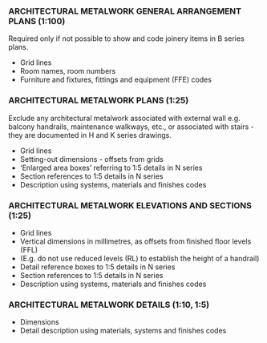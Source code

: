 ### ARCHITECTURAL METALWORK GENERAL ARRANGEMENT PLANS (1:100)

Required only if not possible to show and code joinery items in B series plans.

-   Grid lines
-   Room names, room numbers
-   Furniture and fixtures, fittings and equipment (FFE) codes

### ARCHITECTURAL METALWORK PLANS (1:25)

Exclude any architectural metalwork associated with external wall e.g. balcony handrails, maintenance walkways, etc., or associated with stairs - they are documented in H and K series drawings.

-   Grid lines
-   Setting-out dimensions - offsets from grids
-   ‘Enlarged area boxes’ referring to 1:5 details in N series
-   Section references to 1:5 details in N series
-   Description using systems, materials and finishes codes

### ARCHITECTURAL METALWORK ELEVATIONS AND SECTIONS (1:25)

-   Grid lines
-   Vertical dimensions in millimetres, as offsets from finished floor levels (FFL)
-   (E.g. do not use reduced levels (RL) to establish the height of a handrail)
-   Detail reference boxes to 1:5 details in N series
-   Section references to 1:5 details in N series
-   Description using systems, materials and finishes codes

### ARCHITECTURAL METALWORK DETAILS (1:10, 1:5)

-   Dimensions
-   Detail description using materials, systems and finishes codes